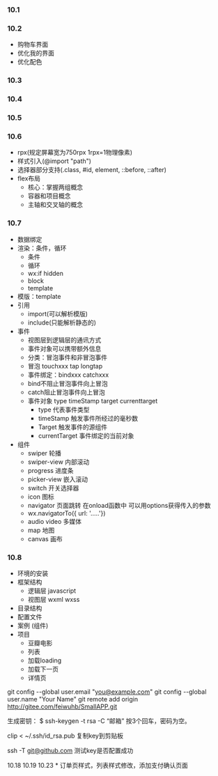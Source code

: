 ### 10.1

### 10.2 
  * 购物车界面
  * 优化我的界面
  * 优化配色

### 10.3

### 10.4

### 10.5

### 10.6
  * rpx(规定屏幕宽为750rpx  1rpx=1物理像素)
  * 样式引入(@import "path")
  * 选择器部分支持(.class, #id, element, ::before, ::after) 
  * flex布局
    * 核心：掌握两组概念
    * 容器和项目概念
    * 主轴和交叉轴的概念 

### 10.7    
  * 数据绑定
  * 渲染：条件，循环
    * 条件
    * 循环
    * wx:if  hidden
    * block
    * template 
  * 模版：template
  * 引用
    * import(可以解析模版)
    * include(只能解析静态的) 
  * 事件
    *  视图层到逻辑层的通讯方式
    *  事件对象可以携带额外信息
    *  分类：冒泡事件和非冒泡事件
    *  冒泡 touchxxx tap longtap
    *  事件绑定：bindxxx catchxxx
    *  bind不阻止冒泡事件向上冒泡
    *  catch阻止冒泡事件向上冒泡
    *  事件对象 type timeStamp target currenttarget
        * type 代表事件类型
        * timeStamp 触发事件所经过的毫秒数   
        * Target 触发事件的源组件
        * currentTarget 事件绑定的当前对象
  * 组件
    * swiper 轮播
    * swiper-view  内部滚动
    * progress 进度条  
    * picker-view 嵌入滚动
    * switch 开关选择器
    * icon 图标
    * navigator 页面跳转  在onload函数中 可以用options获得传入的参数
    * wx.navigatorTo({ url: '.....'})
    * audio video 多媒体
    * map 地图
    * canvas 画布

### 10.8
  * 环境的安装
  * 框架结构
    *  逻辑层 javascript
    *  视图层 wxml wxss
  * 目录结构
  * 配置文件
  * 案例 (组件)
  * 项目
    * 豆瓣电影
    * 列表
    * 加载loading
    * 加载下一页
    * 详情页 


  git config --global user.email "you@example.com"
  git config --global user.name "Your Name"
  git remote add origin http://gitee.com/feiwuhb/SmallAPP.git

  生成密钥：
  $ ssh-keygen -t rsa -C “邮箱”
  按3个回车，密码为空。

  clip < ~/.ssh/id_rsa.pub
  复制key到剪贴板

  ssh -T
  git@github.com
  测试key是否配置成功

  10.18
  10.19
  10.23
    * 订单页样式，列表样式修改，添加支付确认页面